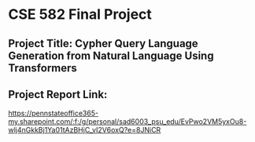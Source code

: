 # CSE 582 Final Project 

## Project Title: Cypher Query Language Generation from Natural Language Using Transformers

## Project Report Link:

<a href="https://pennstateoffice365-my.sharepoint.com/:f:/g/personal/sad6003_psu_edu/EvPwo2VM5yxOu8-wlj4nGkkBj1Ya01tAzBHjC_vI2V6oxQ?e=8JNiCR">https://pennstateoffice365-my.sharepoint.com/:f:/g/personal/sad6003_psu_edu/EvPwo2VM5yxOu8-wlj4nGkkBj1Ya01tAzBHjC_vI2V6oxQ?e=8JNiCR</a>
